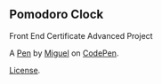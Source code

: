 Pomodoro Clock
--------------
Front End Certificate Advanced Project

A [Pen](https://codepen.io/MywellHernan/pen/brRbVL) by [Miguel](http://codepen.io/MywellHernan) on [CodePen](http://codepen.io/).

[License](https://codepen.io/MywellHernan/pen/brRbVL/license).
